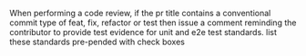 When performing a code review, if the pr title contains a conventional commit type of
feat, fix, refactor or test then issue a comment reminding the contributor to provide test evidence for
unit and e2e test standards. list these standards pre-pended with check boxes 